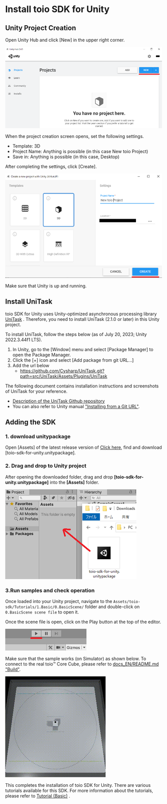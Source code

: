 # Install toio SDK for Unity

## Unity Project Creation

Open Unity Hub and click [New] in the upper right corner.

<img width=500 src="res/download_sdk/new_project1.png">

When the project creation screen opens, set the following settings.

- Template: 3D
- Project Name: Anything is possible (in this case New toio Project)
- Save in: Anything is possible (in this case, Desktop)

After completing the settings, click [Create].

<img width=500 src="res/download_sdk/new_project2.png">

Make sure that Unity is up and running.

## Install UniTask

toio SDK for Unity uses Unity-optimized asynchronous processing library [UniTask](https://github.com/Cysharp/UniTask) . Therefore, you need to install UniTask (2.1.0 or later) in this Unity project.<br>

To install UniTask, follow the steps below (as of July 20, 2023; Unity 2022.3.44f1 LTS).
1. In Unity, go to the [Window] menu and select [Package Manager] to open the Package Manager.
1. Click the [+] icon and select [Add package from git URL...]
1. Add the url below
    - https://github.com/Cysharp/UniTask.git?path=src/UniTask/Assets/Plugins/UniTask

The following document contains installation instructions and screenshots of UniTask for your reference.
* [Description of the UniTask Github repository](https://github.com/Cysharp/UniTask#install-via-git-url)
* You can also refer to Unity manual ["Installing from a Git URL"](https://docs.unity3d.com/2022.3/Documentation/Manual/upm-ui-giturl.html).

## Adding the SDK

### 1. download unitypackage
Open [Assets] of the latest release version of [Click here](https://github.com/morikatron/toio-sdk-for-unity/releases/), find and download [toio-sdk-for-unity.unitypackage].

### 2. Drag and drop to Unity project
After opening the downloaded folder, drag and drop **[toio-sdk-for-unity.unitypackage]** into the **[Assets]** folder.

<img src="res/download_sdk/import_sdk.png">

### 3.Run samples and check operation
Once loaded into your Unity project, navigate to the `Assets/toio-sdk/Tutorials/1.Basic/0.BasicScene/` folder and double-click on `0.BasicScene scene file` to open it.

Once the scene file is open, click on the Play button at the top of the editor.

<img src="res/download_sdk/play.png">

 Make sure that the sample works (on Simulator) as shown below.
 To connect to the real toio™ Core Cube, please refer to [docs_EN/README.md "Build"](README.md#3-build).

<img src="res/download_sdk/sample.gif">

This completes the installation of toio SDK for Unity. There are various tutorials available for this SDK. For more information about the tutorials, please refer to [Tutorial (Basic)](tutorials_basic.md) .